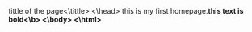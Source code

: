 <html>
<head> 
<tittle>tittle of the page<\tittle>
<\head>
<body>
this is my first homepage.<b>this text is bold<\b>
<\body>
<\html>
